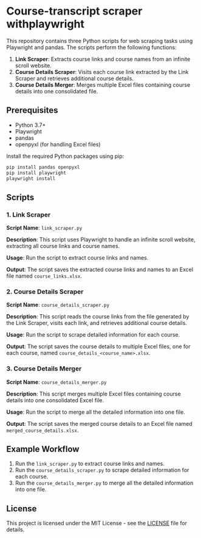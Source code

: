# Course-transcript scraper withplaywright

This repository contains three Python scripts for web scraping tasks using Playwright and pandas. The scripts perform the following functions:

1. **Link Scraper**: Extracts course links and course names from an infinite scroll website.
2. **Course Details Scraper**: Visits each course link extracted by the Link Scraper and retrieves additional course details.
3. **Course Details Merger**: Merges multiple Excel files containing course details into one consolidated file.

## Prerequisites

- Python 3.7+
- Playwright
- pandas
- openpyxl (for handling Excel files)

Install the required Python packages using pip:

```bash
pip install pandas openpyxl
pip install playwright
playwright install
```

## Scripts

### 1. Link Scraper

**Script Name**: `link_scraper.py`

**Description**: This script uses Playwright to handle an infinite scroll website, extracting all course links and course names.

**Usage**: Run the script to extract course links and names.

**Output**: The script saves the extracted course links and names to an Excel file named `course_links.xlsx`.

### 2. Course Details Scraper

**Script Name**: `course_details_scraper.py`

**Description**: This script reads the course links from the file generated by the Link Scraper, visits each link, and retrieves additional course details.

**Usage**: Run the script to scrape detailed information for each course.

**Output**: The script saves the course details to multiple Excel files, one for each course, named `course_details_<course_name>.xlsx`.

### 3. Course Details Merger

**Script Name**: `course_details_merger.py`

**Description**: This script merges multiple Excel files containing course details into one consolidated Excel file.

**Usage**: Run the script to merge all the detailed information into one file.

**Output**: The script saves the merged course details to an Excel file named `merged_course_details.xlsx`.

## Example Workflow

1. Run the `link_scraper.py` to extract course links and names.
2. Run the `course_details_scraper.py` to scrape detailed information for each course.
3. Run the `course_details_merger.py` to merge all the detailed information into one file.

## License

This project is licensed under the MIT License - see the [LICENSE](LICENSE) file for details.
